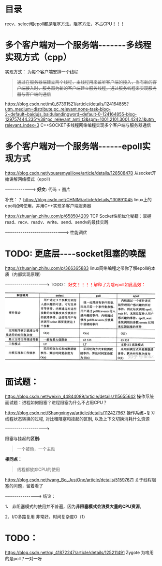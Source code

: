 









# 目录





recv、select和epoll都是阻塞方法。阻塞方法，不占CPU！！！





# 多个客户端对一个服务端-------多线程实现方式（cpp）

实现方式：  为每个客户端安排一个线程

> ~~通过在服务器端建立两个线程，主线程用来监听客户端的接入，当有新的客户端接入时，服务器为新的客户端建立服务线程，通过服务线程来实现服务器与客户端的通信~~



https://blog.csdn.net/m0_67391521/article/details/124164855?utm_medium=distribute.pc_relevant.none-task-blog-2~default~baidujs_baidulandingword~default-0-124164855-blog-129757444.235^v38^pc_relevant_anti_t3&spm=1001.2101.3001.4242.1&utm_relevant_index=3        C++SOCKET多线程网络编程实现多个客户端与服务器通信



# 多个客户端对一个服务端------epoll实现方式

https://blog.csdn.net/youaremyalllove/article/details/128508470      从socket开始讲解网络模式（epoll）

------------->  **好文:**  代码       +    图片



补充：？   https://blog.csdn.net/CHNIM/article/details/130891045           linux上的epoll如何使用，并用C++实现多客户端服务器





https://zhuanlan.zhihu.com/p/658504209   TCP Socket性能优化秘籍：掌握read、recv、readv、write、send、sendv的最佳实践

------------------------------>  性能调优



# TODO: 更底层----socket阻塞的唤醒





https://zhuanlan.zhihu.com/p/366365883   linux网络编程之带你了解epoll的本质（内部实现原理）

--------------------> TODO： <font color='red'>好文！！！！解释了为啥epoll如此高效：</font>

![img](socket.assets/v2-10c5936545f0adabfc9f45510b8328cc_720w.webp)

# 面试题：

https://blog.csdn.net/weixin_44844089/article/details/115655642           操作系统面试题：进程如何阻塞？进程阻塞为什么不占用CPU？

https://blog.csdn.net/Shangxingya/article/details/112427967    操作系统~复习线程状态转换的过程, 对比租阻塞和挂起的区别, 以及上下文切换消耗什么资源

-------------------->  

阻塞与挂起的**区别:**

> 一个被动，一个主动

**相同点：**

> 线程都放弃CPU的使用



https://blog.csdn.net/wang_Bo_JustOne/article/details/51597671       关于线程阻塞的问题，留着看了

---------------->  结论：

1、 非阻塞模式的使用并不普遍，因为**非阻塞模式会浪费大量的CPU资源**。 

2、I/O多路复用 非常好。时间复杂度O（1）



# TODO：

https://blog.csdn.net/qq_41872247/article/details/125211491  Zygote  为啥用的是poll？一对一呀